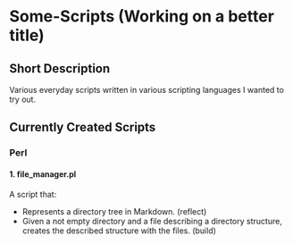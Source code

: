 # Some-Scripts (Working on a better title)

## Short Description
Various everyday scripts written in various scripting languages I wanted to try out.

## Currently Created Scripts
### Perl
#### 1. **file_manager.pl** 
A script that:
- Represents a directory tree in Markdown. (reflect)
- Given a not empty directory and a file describing a directory structure, creates the described structure with the files. (build)
